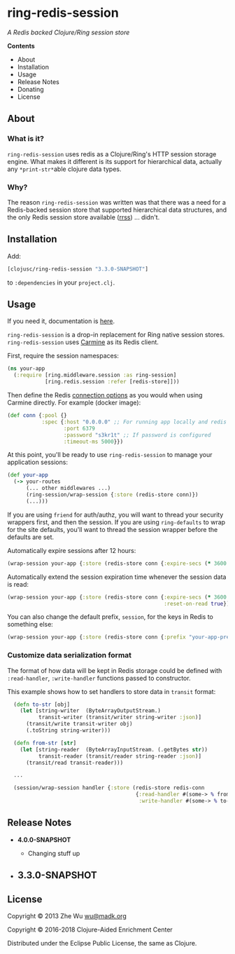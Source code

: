 # ring-redis-session
*A Redis backed Clojure/Ring session store*

**Contents**

* About
* Installation
* Usage
* Release Notes
* Donating
* License


## About

### What is it?

`ring-redis-session` uses redis as a Clojure/Ring's HTTP session
storage engine. What makes it different is its support for
hierarchical data, actually any `*print-str*`able clojure data types.


### Why?

The reason `ring-redis-session` was written was that there was a need for
a Redis-backed session store that supported hierarchical data structures,
and the only Redis session store available ([rrss][rrss]) ... didn't.


## Installation

Add:
```clojure
[clojusc/ring-redis-session "3.3.0-SNAPSHOT"]
```
to `:dependencies` in your `project.clj`.


## Usage

If you need it, documentation is [here][docs].

`ring-redis-session` is a drop-in replacement for Ring native session
stores. `ring-redis-session` uses [Carmine][carmine] as its Redis client.


First, require the session namespaces:

```clj
(ns your-app
  (:require [ring.middleware.session :as ring-session]
            [ring.redis.session :refer [redis-store]]))
```

Then define the Redis [connection options][redis conn opts] as you would when
using Carmine directly. For example (docker image):

```clj
(def conn {:pool {}
           :spec {:host "0.0.0.0" ;; For running app locally and redis in docker
                  :port 6379
                  :password "s3kr1t" ;; If password is configured
                  :timeout-ms 5000}})
```

At this point, you'll be ready to use `ring-redis-session` to manage your
application sessions:

```clj
(def your-app
  (-> your-routes
      (... other middlewares ...)
      (ring-session/wrap-session {:store (redis-store conn)})
      (...)))
```

If you are using `friend` for auth/authz, you will want to thread your security
wrappers first, and then the session. If you are using `ring-defaults` to wrap
for the site defaults, you'll want to thread the session wrapper before the
defaults are set.


Automatically expire sessions after 12 hours:

```clj
(wrap-session your-app {:store (redis-store conn {:expire-secs (* 3600 12)})})
```

Automatically extend the session expiration time whenever the session data is
read:

```clj
(wrap-session your-app {:store (redis-store conn {:expire-secs (* 3600 12)
                                                  :reset-on-read true})})
```

You can also change the default prefix, `session`, for the keys in Redis to
something else:

```clj
(wrap-session your-app {:store (redis-store conn {:prefix "your-app-prefix"})})
```

### Customize data serialization format

The format of how data will be kept in Redis storage could be defined
with `:read-handler`, `:write-handler` functions passed to
constructor.

This example shows how to set handlers to store data in `transit` format:

```clojure
  (defn to-str [obj]
    (let [string-writer  (ByteArrayOutputStream.)
          transit-writer (transit/writer string-writer :json)]
      (transit/write transit-writer obj)
      (.toString string-writer)))

  (defn from-str [str]
    (let [string-reader  (ByteArrayInputStream. (.getBytes str))
          transit-reader (transit/reader string-reader :json)]
      (transit/read transit-reader)))

  ...

  (session/wrap-session handler {:store (redis-store redis-conn
                                         {:read-handler #(some-> % from-str)
                                          :write-handler #(some-> % to-str)})})
```


## Release Notes

* **4.0.0-SNAPSHOT**
  - Changing stuff up

* **3.3.0-SNAPSHOT**
  - 


## License

Copyright © 2013 Zhe Wu <wu@madk.org>

Copyright © 2016-2018 Clojure-Aided Enrichment Center

Distributed under the Eclipse Public License, the same as Clojure.


[travis]: https://travis-ci.org/clojusc/ring-redis-session
[travis-badge]: https://travis-ci.org/clojusc/ring-redis-session.png?branch=dev
[logo]: resources/images/redis-logo-small.png
[logo-large]: resources/images/redis-logo.png
[rrss]: https://github.com/paraseba/rrss
[carmine]: https://github.com/ptaoussanis/carmine
[redis conn opts]: https://github.com/ptaoussanis/carmine/blob/master/src/taoensso/carmine.clj#L26
[deps]: http://jarkeeper.com/clojusc/ring-redis-session
[deps-badge]: http://jarkeeper.com/clojusc/ring-redis-session/status.svg
[tag-badge]: https://img.shields.io/github/tag/clojusc/ring-redis-session.svg
[tag]: https://github.com/clojusc/ring-redis-session/tags
[clojure-v]: https://img.shields.io/badge/clojure-1.9.0-blue.svg
[jdk-v]: https://img.shields.io/badge/jdk-1.7+-blue.svg
[clojars]: https://clojars.org/clojusc/ring-redis-session
[clojars-badge]: https://img.shields.io/clojars/v/clojusc/ring-redis-session.svg
[docs]: https://clojusc.github.io/ring-redis-session/current/
[libera-wiki]: https://en.wikipedia.org/wiki/Liberapay
[libera-about]: https://liberapay.com/about/
